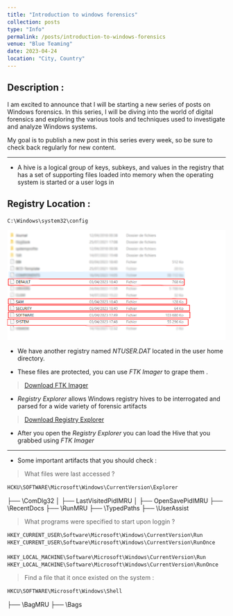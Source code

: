 ```yaml
---
title: "Introduction to windows forensics"
collection: posts
type: "Info"
permalink: /posts/introduction-to-windows-forensics
venue: "Blue Teaming"
date: 2023-04-24
location: "City, Country"
---
```


## Description : 

I am excited to announce that I will be starting a new series of posts on Windows forensics. In this series, I will be diving into the world of digital forensics and exploring the various tools and techniques used to investigate and analyze Windows systems.

My goal is to publish a new post in this series every week, so be sure to check back regularly for new content.

----

* A hive is a logical group of keys, subkeys, and values in the registry that has a set of supporting files loaded into memory when the operating system is started or a user logs in

## Registry Location : 

```bash
C:\Windows\system32\config
```

![locaton](/images/intro1.png)

* We have another registry named *NTUSER.DAT* located in the user home directory.

* These files are protected, you can use *FTK Imager* to grape them .

> [Download FTK Imager](https://accessdata-ftk-imager.software.informer.com/3.1/)


* *Registry Explorer* allows Windows registry hives to be interrogated and parsed for a wide variety of forensic artifacts

> [Download Registry Explorer](https://www.sans.org/tools/registry-explorer/)


* After you open the *Registry Explorer* you can load the Hive that you grabbed using *FTK Imager*

---

* Some important artifacts that you should check :

> What files were last accessed ?

```bash
HCKU\SOFTWARE\Microsoft\Windows\CurrentVersion\Explorer 
```
├── \ComDlg32
│   ├── LastVisitedPidIMRU
│   ├── OpenSavePidIMRU
├── \RecentDocs
├── \RunMRU
├── \TypedPaths
├── \UserAssist

> What programs were specified to start upon loggin ?

```bash
HKEY_CURRENT_USER\Software\Microsoft\Windows\CurrentVersion\Run
HKEY_CURRENT_USER\Software\Microsoft\Windows\CurrentVersion\RunOnce

HKEY_LOCAL_MACHINE\Software\Microsoft\Windows\CurrentVersion\Run
HKEY_LOCAL_MACHINE\Software\Microsoft\Windows\CurrentVersion\RunOnce
```

> Find a file that it once existed on the system :

```bash
HKCU\SOFTWARE\Microsoft\Windows\Shell
```
├── \BagMRU
├── \Bags


   
